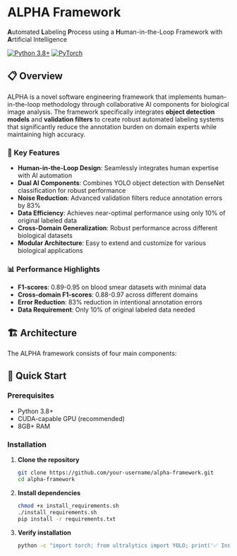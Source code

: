 # ALPHA Framework

**A**utomated **L**abeling **P**rocess using a **H**uman-in-the-Loop Framework with **A**rtificial Intelligence

[![Python 3.8+](https://img.shields.io/badge/python-3.8+-blue.svg)](https://www.python.org/downloads/)
[![PyTorch](https://img.shields.io/badge/PyTorch-2.0+-red.svg)](https://pytorch.org/)

## 📋 Overview

ALPHA is a novel software engineering framework that implements human-in-the-loop methodology through collaborative AI components for biological image analysis. The framework specifically integrates **object detection models** and **validation filters** to create robust automated labeling systems that significantly reduce the annotation burden on domain experts while maintaining high accuracy.

### 🎯 Key Features

- **Human-in-the-Loop Design**: Seamlessly integrates human expertise with AI automation
- **Dual AI Components**: Combines YOLO object detection with DenseNet classification for robust performance
- **Noise Reduction**: Advanced validation filters reduce annotation errors by 83%
- **Data Efficiency**: Achieves near-optimal performance using only 10% of original labeled data
- **Cross-Domain Generalization**: Robust performance across different biological datasets
- **Modular Architecture**: Easy to extend and customize for various biological applications

### 📊 Performance Highlights

- **F1-scores**: 0.89-0.95 on blood smear datasets with minimal data
- **Cross-domain F1-scores**: 0.88-0.97 across different domains
- **Error Reduction**: 83% reduction in intentional annotation errors
- **Data Requirement**: Only 10% of original labeled data needed

## 🏗️ Architecture

The ALPHA framework consists of four main components:

## 🚀 Quick Start

### Prerequisites

- Python 3.8+
- CUDA-capable GPU (recommended)
- 8GB+ RAM

### Installation

1. **Clone the repository**
   ```bash
   git clone https://github.com/your-username/alpha-framework.git
   cd alpha-framework

2. **Install dependencies**
   ```bash
   chmod +x install_requirements.sh
   ./install_requirements.sh
   pip install -r requirements.txt   

3. **Verify installation**
   ```bash
   python -c "import torch; from ultralytics import YOLO; print('✅ Installation successful!')"    
